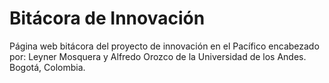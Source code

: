 # Bitácora de Innovación

Página web bitácora del proyecto de innovación en el Pacífico encabezado por: Leyner Mosquera y Alfredo Orozco de la Universidad de los Andes. Bogotá, Colombia.
